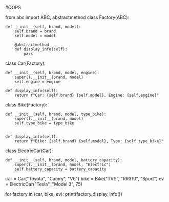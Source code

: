 #OOPS 

from abc import ABC, abstractmethod
class Factory(ABC):
    
    def __init__(self, brand, model):
        self.brand = brand
        self.model = model
        
        @abstractmethod
        def display_info(self):
            pass 
        
class Car(Factory):
    
    def __init__(self, brand, model, engine):
        super().__init__(brand, model)
        self.engine = engine 
        
    def display_info(self):
        return f"Car: {self.brand} {self.model}, Engine: {self.engine}"
        

class Bike(Factory):
    
    def __init__(self, brand, model, type_bike):
        super().__init__(brand, model)
        self.type_bike = type_bike
    
    
    def display_info(self):
        return f"Bike: {self.brand} {self.model}, Type: {self.type_bike}"
        
class ElectricCar(Car):
    
    def __init__(self, brand, model, battery_capacity):
        super().__init__(brand, model, "Electric")
        self.battery_capacity = battery_capacity
        
        
car = Car("Toyota", "Camry", "V6")
bike = Bike("TVS", "RR310", "Sport")
ev = ElectricCar("Tesla", "Model 3", 75)

for factory in (car, bike, ev):
    print(factory.display_info())
